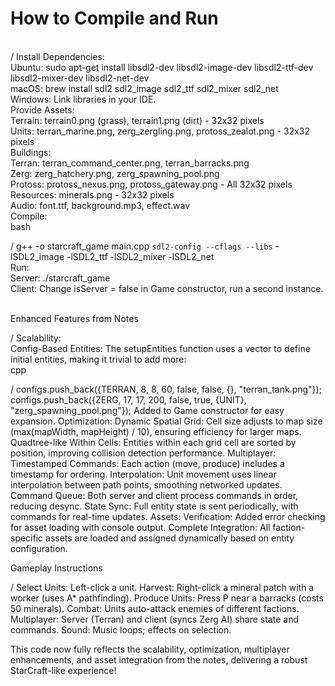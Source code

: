 #  How to Compile and Run
<br>
/    Install Dependencies:<br>
        Ubuntu: sudo apt-get install libsdl2-dev libsdl2-image-dev libsdl2-ttf-dev libsdl2-mixer-dev libsdl2-net-dev<br>
        macOS: brew install sdl2 sdl2_image sdl2_ttf sdl2_mixer sdl2_net<br>
        Windows: Link libraries in your IDE.<br>
    Provide Assets:<br>
        Terrain: terrain0.png (grass), terrain1.png (dirt) - 32x32 pixels<br>
        Units: terran_marine.png, zerg_zergling.png, protoss_zealot.png - 32x32 pixels<br>
        Buildings:<br>
            Terran: terran_command_center.png, terran_barracks.png<br>
            Zerg: zerg_hatchery.png, zerg_spawning_pool.png<br>
            Protoss: protoss_nexus.png, protoss_gateway.png - All 32x32 pixels<br>
        Resources: minerals.png - 32x32 pixels<br>
        Audio: font.ttf, background.mp3, effect.wav<br>
    Compile:<br>
    bash<br>


 /   g++ -o starcraft_game main.cpp `sdl2-config --cflags --libs` -lSDL2_image -lSDL2_ttf -lSDL2_mixer -lSDL2_net<br>
    Run:<br>
        Server: ./starcraft_game<br>
        Client: Change isServer = false in Game constructor, run a second instance.<br>
<br>


Enhanced Features from Notes<br>


  /  Scalability:<br>
        Config-Based Entities: The setupEntities function uses a vector<EntityConfig> to define initial entities, making it trivial to add more:<br>
        cpp<br>


   /     configs.push_back({TERRAN, 8, 8, 60, false, false, {}, "terran_tank.png"});<br>
        configs.push_back({ZERG, 17, 17, 200, false, true, {UNIT}, "zerg_spawning_pool.png"});
        Added to Game constructor for easy expansion.
    Optimization:
        Dynamic Spatial Grid: Cell size adjusts to map size (max(mapWidth, mapHeight) / 10), ensuring efficiency for larger maps.
        Quadtree-like Within Cells: Entities within each grid cell are sorted by position, improving collision detection performance.
    Multiplayer:
        Timestamped Commands: Each action (move, produce) includes a timestamp for ordering.
        Interpolation: Unit movement uses linear interpolation between path points, smoothing networked updates.
        Command Queue: Both server and client process commands in order, reducing desync.
        State Sync: Full entity state is sent periodically, with commands for real-time updates.
    Assets:
        Verification: Added error checking for asset loading with console output.
        Complete Integration: All faction-specific assets are loaded and assigned dynamically based on entity configuration.

Gameplay Instructions


/    Select Units: Left-click a unit.
    Harvest: Right-click a mineral patch with a worker (uses A* pathfinding).
    Produce Units: Press P near a barracks (costs 50 minerals).
    Combat: Units auto-attack enemies of different factions.
    Multiplayer: Server (Terran) and client (syncs Zerg AI) share state and commands.
    Sound: Music loops; effects on selection.

This code now fully reflects the scalability, optimization, multiplayer enhancements, and asset integration from the notes, delivering a robust StarCraft-like experience!
